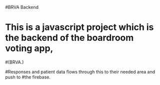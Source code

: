 #BRVA Backend
# This is a javascript project which is the backend of the boardroom voting app,
#(BRVA.) 

#Responses and patient data flows through this to their needed area and push to 
#the firebase.
